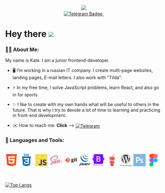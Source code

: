 <div id="header" align="center">
  <img src="https://media.giphy.com/media/v1.Y2lkPTc5MGI3NjExMTI3MTk1YTE1NTdjYWI5NGU0NmZlYzUyMDgzZDNhMDhkYmYxNjUzMCZlcD12MV9pbnRlcm5hbF9naWZzX2dpZklkJmN0PWc/L1R1tvI9svkIWwpVYr/giphy.gif" width="500"/>
</div>
<div id="badges" align="center">
  <a href="https://t.me/ke_nis">
    <img src="https://img.shields.io/badge/Telegram-blue?style=for-the-badge&logo=telegram&logoColor=white" alt="Telegram Badge"/>
  </a>
  <img src="https://komarev.com/ghpvc/?username=NekoKot&style=flat-square&color=1bead9" height="28px" alt=""/>
</div>
<h1 align="left">
  Hey there
  <img src="https://media.giphy.com/media/v1.Y2lkPTc5MGI3NjExOWRhMDE4Yjc0MTY3ODRlNDk0YjI1NGQzNTEzZDQ1NTllYTBjNjI5NCZlcD12MV9pbnRlcm5hbF9naWZzX2dpZklkJmN0PWc/hqgD6bocRHhEjamBPA/giphy.gif" width="120px"/>
</h1>

### :woman_technologist: About Me: 
My name is Kate. I am a junior frontend-developer.
- :desktop_computer: I’m working in a russian IT company. I create multi-page websites, landing pages, E-mail letters. I also work with "Tilda".

- :zap: In my free time, I solve JavaScript problems, learn React, and also go in for sports.
- :sparkles: I like to create with my own hands what will be useful to others in the future. That is why I try to devote a lot of time to learning and practicing in front-end development.

- :envelope: How to reach me: <strong>Click</strong> -->  <a href="https://t.me/ke_nis">
    <img src="https://media.giphy.com/media/v1.Y2lkPTc5MGI3NjExYjlmYzgyMmZjYmE2MmMzMzM5OWJhNDU5YWFiNWZmOGI1MzAyNDcyYiZlcD12MV9pbnRlcm5hbF9naWZzX2dpZklkJmN0PWc/ya4eevXU490Iw/giphy.gif" height="30px" align="center" target="_blank" alt="Telegram"/>
  </a>

### :round_pushpin: Languages and Tools:

<br>
<div>
  <img src="https://github.com/devicons/devicon/blob/master/icons/html5/html5-original.svg" title="HTML5" alt="HTML" width="40" height="40"/>&nbsp;
  <img src="https://github.com/devicons/devicon/blob/master/icons/css3/css3-plain-wordmark.svg"  title="CSS3" alt="CSS" width="40" height="40"/>&nbsp;
  <img src="https://github.com/devicons/devicon/blob/master/icons/javascript/javascript-original.svg" title="JavaScript" alt="JavaScript" width="40" height="40"/>&nbsp;
  <img src="https://github.com/devicons/devicon/blob/master/icons/sass/sass-original.svg" title="Sass" alt="Sass" width="40" height="40"/>&nbsp;
  <img src="https://github.com/devicons/devicon/blob/master/icons/git/git-original-wordmark.svg" title="Git" **alt="Git" width="40" height="40"/>
  <img src="https://github.com/devicons/devicon/blob/master/icons/jquery/jquery-original-wordmark.svg" title="jquery" alt="jquery" width="40" height="40"/>
  <img src="https://github.com/devicons/devicon/blob/master/icons/bootstrap/bootstrap-original-wordmark.svg" title="bootstrap" alt="bootstrap" width="40" height="40"/>
  <img src="https://github.com/devicons/devicon/blob/master/icons/gulp/gulp-plain.svg" title="gulp" alt="gulp" width="40" height="40"/>
  <img src="https://github.com/devicons/devicon/blob/master/icons/wordpress/wordpress-original.svg" title="wordpress" alt="wordpress" width="40" height="40"/>
  <img src="https://github.com/devicons/devicon/blob/master/icons/photoshop/photoshop-plain.svg" title="photoshop" alt="photoshop" width="40" height="40"/>
  <img src="https://github.com/devicons/devicon/blob/master/icons/figma/figma-original.svg" title="figma" alt="figma" width="40" height="40"/>
</div>
<br>
<br>

[![Top Langs](https://github-readme-stats.vercel.app/api/top-langs/?username=NekoKot&layout=pie)](https://github.com/anuraghazra/github-readme-stats)
